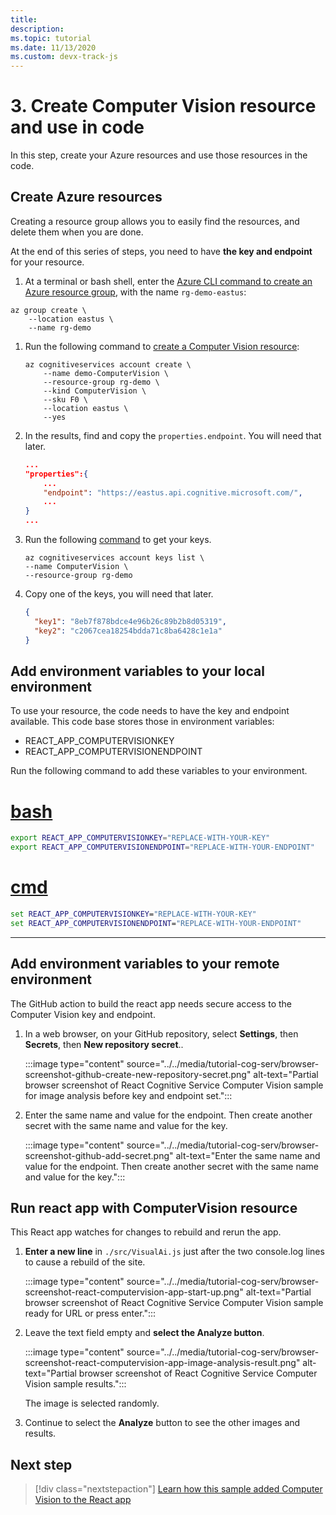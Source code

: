 ```yaml
---
title: 
description:   
ms.topic: tutorial
ms.date: 11/13/2020
ms.custom: devx-track-js
---
```


# 3. Create Computer Vision resource and use in code

In this step, create your Azure resources and use those resources in the code. 

## Create Azure resources

Creating a resource group allows you to easily find the resources, and delete them when you are done.

At the end of this series of steps, you need to have **the key and endpoint** for your resource.

1. At a terminal or bash shell, enter the [Azure CLI command to create an Azure resource group](/cli/azure/group?view=azure-cli-latest#az_group_create), with the name `rg-demo-eastus`:

```azurecli
az group create \
    --location eastus \
    --name rg-demo 
```
1. Run the following command to [create a Computer Vision resource](/cli/azure/cognitiveservices/account?view=azure-cli-latest#az-cognitiveservices-account-create):


    ```azurecli
    az cognitiveservices account create \
        --name demo-ComputerVision \
        --resource-group rg-demo \
        --kind ComputerVision \
        --sku F0 \
        --location eastus \
        --yes
    ```

1. In the results, find and copy the `properties.endpoint`. You will need that later.

    ```json
    ...
    "properties":{
        ...
        "endpoint": "https://eastus.api.cognitive.microsoft.com/",
        ...
    }
    ...
    ```

1. Run the following [command](/cli/azure/cognitiveservices/account/keys?view=azure-cli-latest#az-cognitiveservices-account-keys-list) to get your keys. 

    ```azurecli
    az cognitiveservices account keys list \
    --name ComputerVision \
    --resource-group rg-demo
    ```

1. Copy one of the keys, you will need that later.

    ```json
    {
      "key1": "8eb7f878bdce4e96b26c89b2b8d05319",
      "key2": "c2067cea18254bdda71c8ba6428c1e1a"
    }
    ```

## Add environment variables to your local environment

To use your resource, the code needs to have the key and endpoint available. This code base stores those in environment variables:
* REACT_APP_COMPUTERVISIONKEY
* REACT_APP_COMPUTERVISIONENDPOINT 

Run the following command to add these variables to your environment.

# [bash](#tab/bash)

```bash
export REACT_APP_COMPUTERVISIONKEY="REPLACE-WITH-YOUR-KEY"
export REACT_APP_COMPUTERVISIONENDPOINT="REPLACE-WITH-YOUR-ENDPOINT"
```

# [cmd](#tab/cmd)

```cmd
set REACT_APP_COMPUTERVISIONKEY="REPLACE-WITH-YOUR-KEY"
set REACT_APP_COMPUTERVISIONENDPOINT="REPLACE-WITH-YOUR-ENDPOINT"
```
---

## Add environment variables to your remote environment

The GitHub action to build the react app needs secure access to the Computer Vision key and endpoint. 

1. In a web browser, on your GitHub repository, select **Settings**, then **Secrets**, then **New repository secret**..

    :::image type="content" source="../../media/tutorial-cog-serv/browser-screenshot-github-create-new-repository-secret.png" alt-text="Partial browser screenshot of React Cognitive Service Computer Vision sample for image analysis before key and endpoint set.":::

1. Enter the same name and value for the endpoint. Then create another secret with the same name and value for the key. 
    
    :::image type="content" source="../../media/tutorial-cog-serv/browser-screenshot-github-add-secret.png" alt-text="Enter the same name and value for the endpoint. Then create another secret with the same name and value for the key.":::

## Run react app with ComputerVision resource

This React app watches for changes to rebuild and rerun the app. 

1. **Enter a new line** in `./src/VisualAi.js` just after the two console.log lines to cause a rebuild of the site.

    :::image type="content" source="../../media/tutorial-cog-serv/browser-screenshot-react-computervision-app-start-up.png" alt-text="Partial browser screenshot of React Cognitive Service Computer Vision sample ready for URL or press enter.":::

1. Leave the text field empty and **select the Analyze button**. 

    :::image type="content" source="../../media/tutorial-cog-serv/browser-screenshot-react-computervision-app-image-analysis-result.png" alt-text="Partial browser screenshot of React Cognitive Service Computer Vision sample results.":::

    The image is selected randomly. 

1. Continue to select the **Analyze** button to see the other images and results. 

## Next step

> [!div class="nextstepaction"]
> [Learn how this sample added Computer Vision to the React app](add-computer-vision-react-app.md) 